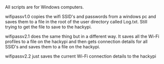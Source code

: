 All scripts are for Windows computers.

wifipassv1.0 copies the wifi SSID's and passwords from a windows pc and saves them to a file in the root of the user directory called Log.txt.
Still trying to get the file to save to the hackypi.

wifipassv2.1 does the same thing but in a different way.  It saves all the Wi-Fi profiles to a file on the hackypi and then gets connection details for all SSID's and saves them to a file on the hackypi.

wifipassv2.2 just saves the current Wi-Fi connection details to the hackypi
